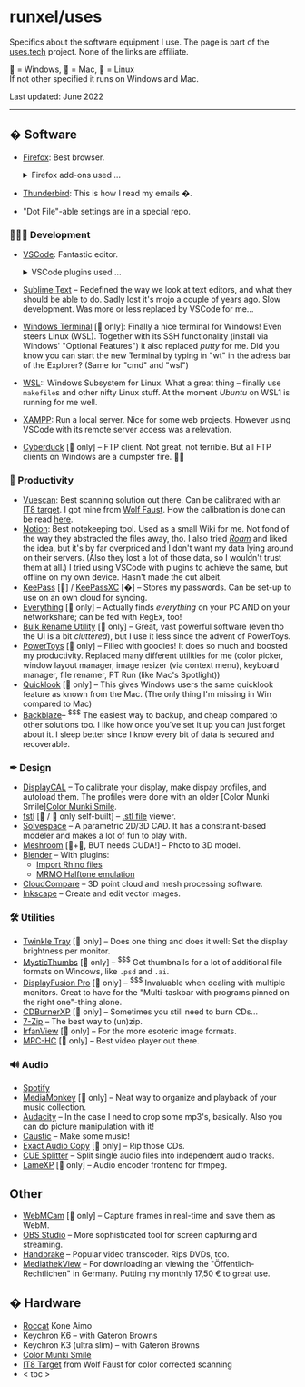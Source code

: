 # runxel/uses
Specifics about the software equipment I use. The page is part of the [uses.tech](https://uses.tech/) project. None of the links are affiliate.  


🏁 = Windows, 🍎 = Mac, 🐧 = Linux  
If not other specified it runs on Windows and Mac.

Last updated: June 2022

---

## � Software
- [Firefox](https://www.mozilla.org/de/firefox/new/): Best browser.  
	<details markdown="1">
	<summary>Firefox add-ons used …</summary>

	- [Add custom search engine](https://addons.mozilla.org/de/firefox/addon/add-custom-search-engine/)
	- [Bloody Vikings!](https://addons.mozilla.org/de/firefox/addon/bloody-vikings/)
	- [Brief](https://addons.mozilla.org/de/firefox/addon/brief/)
	- [Decentraleyes](https://addons.mozilla.org/de/firefox/addon/decentraleyes/)
	- [DjVu.js Viewer](https://addons.mozilla.org/de/firefox/addon/djvu-js-viewer/)
	- [DownThemAll!](https://addons.mozilla.org/de/firefox/addon/downthemall/)
	- [Firefox Multi-Account Containers](https://addons.mozilla.org/de/firefox/addon/multi-account-containers/)
	- [Livemarks](https://addons.mozilla.org/de/firefox/addon/livemarks/)
	- [Multi-touch Zoom](https://addons.mozilla.org/de/firefox/addon/multi-touch-zoom/)
	- [Reddit Enhancement Suite](https://addons.mozilla.org/de/firefox/addon/reddit-enhancement-suite/)
	- [Regex Search](https://addons.mozilla.org/de/firefox/addon/regexsearch/)
	- [Search by Image](https://addons.mozilla.org/de/firefox/addon/search_by_image/)
	- [SingleFile](https://addons.mozilla.org/de/firefox/addon/single-file/)
	- [Smart Referer](https://addons.mozilla.org/de/firefox/addon/smart-referer/)
	- [SponsorBlock](https://addons.mozilla.org/de/firefox/addon/sponsorblock/)
	- [Stylus](https://addons.mozilla.org/de/firefox/addon/styl-us/)
	- [uBlock Origin](https://addons.mozilla.org/de/firefox/addon/ublock-origin/)
	</details>
- [Thunderbird](https://www.thunderbird.net/): This is how I read my emails �.
- "Dot File"-able settings are in a special repo.

### 👨🏻‍💻 Development
- [VSCode](https://code.visualstudio.com/): Fantastic editor.
	<details markdown="1">
	<summary>VSCode plugins used …</summary>

	_(default plugins not listed)_
	- Apache Conf
	- Auto Close Tag
	- Bookmarks
	- Calculate
	- Change Color Format
	- Dotfiles Syntax Highlighting
	- Duplicate action
	- EditorConfig for VS Code
	- Excel Viewer
	- gitignore
	- Gruvbox Material
	- Hex Editor
	- language-stylus
	- Markdown Links
	- Markdown Notes
	- Material Icon Theme
	- Nim
	- Open in Applicatoin
	- open in browser
	- Open in Github
	- Polacode
	- PrintCode
	- SonarLint
	- Sort lines
	- Spell Right
	- TODO Highlight
	</details>
- [Sublime Text](http://www.sublimetext.com/) – Redefined the way we look at text editors, and what they should be able to do. Sadly lost it's mojo a couple of years ago. Slow development. Was more or less replaced by VSCode for me... 
- [Windows Terminal](https://github.com/microsoft/terminal) [🏁 only]: Finally a nice terminal for Windows! Even steers Linux (WSL). Together with its SSH functionality (install via Windows' "Optional Features") it also replaced _putty_ for me.  Did you know you can start the new Terminal by typing in "wt" in the adress bar of the Explorer? (Same for "cmd" and "wsl")    
- [WSL](https://docs.microsoft.com/de-de/windows/wsl/install-win10):: Windows Subsystem for Linux. What a great thing – finally use `makefile`s and other nifty Linux stuff. At the moment _Ubuntu_ on WSL1 is running for me well.
- [XAMPP](https://www.apachefriends.org/de/index.html): Run a local server. Nice for some web projects. However using VSCode with its remote server access was a relevation.
- [Cyberduck](https://cyberduck.io/) [🏁 only] – FTP client. Not great, not terrible. But all FTP clients on Windows are a dumpster fire. 🤷‍♂️  


### 📁 Productivity
- [Vuescan](https://www.hamrick.com/): Best scanning solution out there. Can be calibrated with an [IT8 target][it8]. I got mine from [Wolf Faust](http://www.targets.coloraid.de/). How the calibration is done can be read [here](https://www.photoinfos.com/Fotosoftware/Vuescan/vuescan-kalibrierung.htm). <a name="scan"></a>
- [Notion](https://www.notion.so/): Best notekeeping tool. Used as a small Wiki for me. Not fond of the way they abstracted the files away, tho. I also tried [_Roam_](https://roamresearch.com/) and liked the idea, but it's by far overpriced and I don't want my data lying around on their servers. (Also they lost a lot of those data, so I wouldn't trust them at all.) I tried using VSCode with plugins to achieve the same, but offline on my own device. Hasn't made the cut albeit.  
- [KeePass](https://keepass.info/) [🏁] / [KeePassXC](https://keepassxc.org/) [�] – Stores my passwords. Can be set-up to use on an own cloud for syncing.
- [Everything](https://www.voidtools.com/downloads/) [🏁 only] – Actually finds _everything_ on your PC AND on your networkshare; can be fed with RegEx, too!  
- [Bulk Rename Utility](https://www.bulkrenameutility.co.uk/) [🏁 only] – Great, vast powerful software (even tho the UI is a bit _cluttered_), but I use it less since the advent of PowerToys.  
- [PowerToys](https://github.com/microsoft/PowerToys) [🏁 only] – Filled with goodies! It does so much and boosted my productivity. Replaced many different utilities for me (color picker, window layout manager, image resizer (via context menu), keyboard manager, file renamer, PT Run (like Mac's Spotlight)) 
- [Quicklook](https://github.com/QL-Win/QuickLook) [🏁 only] – 
This gives Windows users the same quicklook feature as known from the Mac. (The only thing I'm missing in Win compared to Mac)  
- [Backblaze](https://secure.backblaze.com/r/02fga9)– <sup>$$$</sup> The easiest way to backup, and cheap compared to other solutions too. I like how once you've set it up you can just forget about it. I sleep better since I know every bit of data is secured and recoverable. 


### ✒ Design
- [DisplayCAL](https://displaycal.net/) – To calibrate your display, make dispay profiles, and autoload them. The profiles were done with an older [Color Munki Smile][Color Munki Smile][munki].
- [fstl](https://github.com/mkeeter/fstl) [🏁 / 🍎 only self-built] – [.stl file](http://en.wikipedia.org/wiki/STL_\(file_format\)) viewer.
- [Solvespace](http://solvespace.com/) – A parametric 2D/3D CAD. It has a constraint-based modeler and makes a lot of fun to play with.
- [Meshroom](https://alicevision.org/) [🏁+🐧, BUT needs CUDA!] – 
Photo to 3D model.  
- [Blender](https://www.blender.org/) – With plugins: 
	- [Import Rhino files](https://github.com/jesterKing/import_3dm)
	- [MRMO Halftone emulation](https://mrmotarius.itch.io/mrmo-halftone)
- [CloudCompare](https://www.danielgm.net/cc/) – 3D point cloud and mesh processing software.
- [Inkscape](https://inkscape.org/) – Create and edit vector images.


### 🛠 Utilities
- [Twinkle Tray](https://twinkletray.com/) [🏁 only] – Does one thing and does it well: Set the display brightness per monitor.
- [MysticThumbs](https://mysticcoder.net/mysticthumbs) [🏁 only] – <sup>$$$</sup> Get thumbnails for a lot of additional file formats on Windows, like `.psd` and `.ai`.
- [DisplayFusion Pro](https://www.displayfusion.com/) [🏁 only] – <sup>$$$</sup> Invaluable when dealing with multiple monitors. Great to have for the "Multi-taskbar with programs pinned on the right one"-thing alone.
- [CDBurnerXP](https://cdburnerxp.se/) [🏁 only] – Sometimes you still need to burn CDs...  
- [7-Zip](https://www.7-zip.org/download.html) – The best way to (un)zip.  
- [IrfanView](https://www.irfanview.de/) [🏁 only] – For the more esoteric image formats.  
- [MPC-HC](https://github.com/clsid2/mpc-hc) [🏁 only] – Best video player out there.  


### 🔊 Audio
- [Spotify](https://www.spotify.com/)
- [MediaMonkey](https://www.mediamonkey.com/) [🏁 only] – Neat way to organize and playback of your music collection.
- [Audacity](https://www.audacityteam.org/) – In the case I need to crop some mp3's, basically. Also you can do picture manipulation with it!
- [Caustic](https://singlecellsoftware.com/caustic) – Make some music!  
- [Exact Audio Copy](http://www.exactaudiocopy.de/) [🏁 only] – Rip those CDs.
- [CUE Splitter](http://www.medieval.it/cuesplitter-pc/menu-id-71.html) – Split single audio files into independent audio tracks.
- [LameXP](http://www.muldersoft.com/#lamexp) [🏁 only] – Audio encoder frontend for ffmpeg.  


## Other
- [WebMCam](https://github.com/michaelmob/WebMCam) [🏁 only] – Capture frames in real-time and save them as WebM.
- [OBS Studio](https://obsproject.com/de) – More sophisticated tool for screen capturing and streaming.
- [Handbrake](https://handbrake.fr/) – Popular video transcoder. Rips DVDs, too.
- [MediathekView](https://mediathekview.de/download/) – For downloading an viewing the "Öffentlich-Rechtlichen" in Germany. Putting my monthly 17,50 € to great use.


## � Hardware
- [Roccat](https://de.roccat.com/) Kone Aimo
- Keychron K6 – with Gateron Browns
- Keychron K3 (ultra slim) – with Gateron Browns
- [Color Munki Smile][munki]
- [IT8 Target][it8] from Wolf Faust for color corrected scanning
- < tbc >




[it8]: https://en.wikipedia.org/wiki/IT8#/media/File:IT8_color_target_by_EGM_Laboratories.jpg "IT8 Target"

[munki]: https://www.amazon.de/gp/product/B0055MBQOW/ref=as_li_tl?ie=UTF8&tag=beckeluc-21&camp=1638&creative=6742&linkCode=as2&creativeASIN=B0055MBQOW&linkId=a091febdd6fbdecfe4f8c358589c024d "Color Munki Smile"
